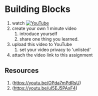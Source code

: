 # Building Blocks


1. watch [![YouTube](https://i.ytimg.com/vi/g5SqzUcYk64/default.jpg)](https://www.youtube.com/watch?v=g5SqzUcYk64)
2. create your own 1 minute video 
	1. introduce yourself
	2. share one thing you learned.
3. upload this video to YouTube 
	1. set your video privacy to 'unlisted'
4. attach the video link to this assignment

## Resources
1. (https://youtu.be/OPda7mPdRsU)
2. (https://youtu.be/uI5EJ5PAxF4)